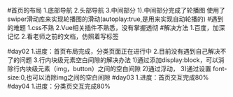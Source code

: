 #首页的布局
      1.底部导航<FooterGuide>
      2.头部导航<IndexHeader>
      3.中间部分<Allcontent>
         1).中间部分完成了轮播图
              使用了swiper滑动库来实现轮播图的滑动(autoplay:true,是用来实现自动轮播的)
#遇到的难题
      1.css不熟
      2.Vue相关插件不熟悉，没有掌握透彻
#解决方法
      1.百度，加深记忆
      2.看老师之前的文档，仿照着写标签

#day02
      1.进度：首页布局完成，分类页面正在进行中
      2.目前没有遇到自己解决不了的问题
      3.行内块级元素空白间隙的解决办法
        1)通过添加display:block，可以消除行内块级元素（img，button）之间的空白间隙
        2)通过浮动，
        3)通过设置 font-size:0,也可以消除img之间的空白间隙
#day03
      1.进度：首页交互完成80%
#day04
      1.进度：分类页交互完成80%

